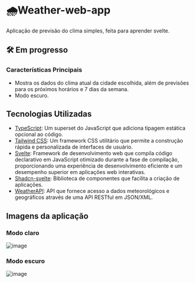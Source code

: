 # 🌧️Weather-web-app
Aplicação de previsão do clima simples, feita para aprender svelte.

## 🛠️ Em progresso
### Características Principais
* Mostra os dados do clima atual da cidade escolhida, além de previsões para os próximos horários e 7 dias da semana.
* Modo escuro.

## Tecnologias Utilizadas
* [TypeScript](https://www.typescriptlang.org): Um superset do JavaScript que adiciona tipagem estática opcional ao código.
* [Tailwind CSS](https://tailwindui.com): Um framework CSS utilitário que permite a construção rápida e personalizada de interfaces de usuário.
* [Svelte](https://svelte.dev): Framework de desenvolvimento web que compila código declarativo em JavaScript otimizado durante a fase de compilação, proporcionando uma experiência de desenvolvimento eficiente e um desempenho superior em aplicações web interativas.
* [Shadcn-svelte](https://shadcn-svelte.com): Biblioteca de componentes que facilita a criação de aplicações.
* [WeatherAPI](https://www.weatherapi.com/): API que fornece acesso a dados meteorológicos e geográficos através de uma API RESTful em JSON/XML.

## Imagens da aplicação
### Modo claro
![image](https://github.com/Maruquitus/weather-web-app/assets/58173530/6482eae4-a380-43c4-a49e-acc9a55e07ab)
### Modo escuro
![image](https://github.com/Maruquitus/weather-web-app/assets/58173530/07074aea-7733-4fcf-aec1-0e8697b22256)

